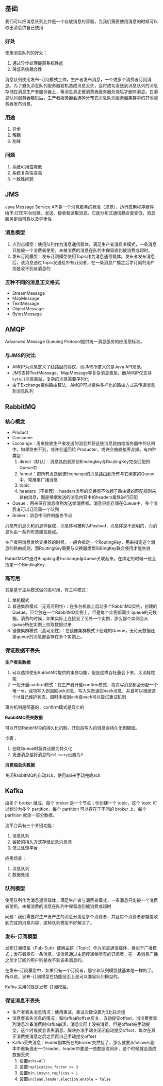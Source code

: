 ## 基础

我们可以把消息队列比作是一个存放消息的容器，当我们需要使用消息的时候可以取出消息供自己使用

### 好处

使用消息队列的好处：

1. 通过异步处理提高系统性能
2. 降低系统耦合性

消息队列使用发布-订阅模式工作，生产者发布消息，一个或多个消费者订阅消息。为了避免消息队列服务器宕机造成消息丢失，会将成功发送到消息队列的消息存储在消息生产者服务器上，等消息真正被消费者服务器处理后才删除消息。在消息队列服务器宕机后，生产者服务器会选择分布式消息队列服务器集群中的其他服务器发布消息。

### 用途

1. 异步
2. 解耦
3. 削峰

### 问题

1. 系统可用性降低
2. 系统复杂性提高
3. 一致性问题

## JMS

Java Message Service API是一个消息服务的标准（规范），运行应用程序组件给予J2EE平台创建、发送、接收和读取消息。它是分布式通信耦合度变低，消息服务更加可靠以及异步性

### 消息模型

1. 点到点模型：使用队列作为消息通信载体，满足生产者消费者模式，一条消息只能被一个消费者使用，未被消费的消息在队列中保留直到被消费或超时。
2. 发布订阅模型：发布订阅模型使用Topic作为消息通信载体。发布者发布消息后，该消息通过Topic发送给所有订阅者，在一条消息广播之后才订阅的用户则是收不到该消息的

### 五种不同的消息正文格式

- StreamMessage
- MapMessage
- TextMessage
- ObjectMessage
- BytesMessage

## AMQP

Advanced Message Queuing Protocol提供统一消息服务的应用层标准。

### 与JMS的对比

- AMQP为消息定义了线路层的协议，而JMS所定义的是Java API规范。
- JMS支持TextMessage、MapMessage等复杂消息类型，而AMQP仅支持`byte[]`消息类型，复杂的消息需要序列化
- 由于Exchange提供路由算法，AMQP可以提供多样化的路由方式来传递消息到消息队列

## RabbitMQ

### 核心概念

- Product
- Consumer
- Exchange：用来接收生产者发送的消息并将这些消息路由给服务器中的队列中，如果路由不到，或许会返回给 Producter，或许会被直接丢弃掉。有四种类型：
    1. direct（默认）：消息路由到那些Bindingkey与RoutingKey完全匹配的Queue中
    2. fanout：把所有发送到该Exchange的消息路由到所有与它绑定的Queue中，常用来广播消息
    3. topic
    4. headers（不推荐）：headers类型的交换器不依赖于路由键的匹配规则来路由消息，而是根据发送的消息内容中的headers属性进行匹配
- Queue：用来保存消息直到发送给消费者。消息只能存储在Queue中，多个消费者可以订阅同一个队列
- Broker：消息中间件的服务节点

消息有消息头和消息体组成，消息体可被称为Payload，消息体是不透明的，而消息头由一系列可选属性组成。

生产者将消息发给交换器的时候，一般会指定一个RoutingKey，用来指定这个消息的路由规则，而RoutingKey需要与交换器类型和BingKey联合使用才能生效

RabbitMQ中通过Bingding讲Exchange与Queue关联起来，在绑定的时候一般会指定一个BindingKey

### 高可用

其是基于主从模式做的高可用，有三种模式：

1. 单机模式
2. 普通集群模式（无高可用性）：在多台机器上启动多个RabbitMQ实例，创建的Queue，只会放在一个RabbitMQ实例上，但是每个实例都同步 queue的元数据。消费的时候，如果实际上连接到了另外一个实例，那么那个实例会从queue所在实例上拉取数据过来
3. 镜像集群模式（高可用性）：在镜像集群模式下创建的Queue，无论元数据还是queue的消息都会存在多个实例上。

### 保证数据不丢失

**生产者丢数据**

1. 可以选择使用RabbitMQ提供的事务功能，但是这样吞吐量会下来，太消耗性能
2. 一般开启confirm模式：在生产者开启confirm模式，每次写消息都会分配一个唯一id，成功写入则返回ack消息，写入失败返回nack消息，并且可以根据这个id自己维护状态，超时未收到ack或nack可以尝试重试机制

事务机制是阻塞的，confirm模式是异步的

**RabbitMQ丢失数据**

可以开启RabbitMQ的持久化机制，开启后写入的消息会持久化到硬盘。

步骤：

1. 创建Queue时将其设置为持久化
2. 发送消息是将消息的`delivery`设置为2

**消费端丢失数据**

关闭RabbitMQ的自动ack，使用api来手动完成ack

## Kafka

由多个 broker 组成，每个 broker 是一个节点；你创建一个 topic，这个 topic 可以划分为多个 partition，每个 partition 可以存在于不同的 broker 上，每个 partition 就放一部分数据。

流平台具有三个关键功能：

1. 消息队列
2. 容错的持久方式存储记录消息流
3. 流式处理平台

应用场景：

1. 消息队列
2. 数据处理

### 队列模型

使用队列作为消息通信载体，满足生产者与消费者模式，一条消息只能被一个消费者使用，未被消费的消息在队列中保留直到被消费或超时

问题：我们需要将生产者产生的消息分发给多个消费者，并且每个消费者都能接收到完成的消息内容，这种队列模型不好解决了。

### 发布-订阅模型

发布订阅模型（Pub-Sub）使用主题（Topic）作为消息通信载体，类似于广播模式；发布者发布一条消息，该消息通过主题传递给所有的订阅者，在一条消息广播之后才订阅的用户则是收不到该条消息的。

在发布-订阅模型中，如果只有一个订阅者，那它和队列模型就基本是一样的了。所以说，发布-订阅模型在功能层面上是可以兼容队列模型的。

Kafka 采用的就是发布-订阅模型。

### 保证消息不丢失

- 生产者丢失消息情况：使用重试，重试次数设置为3比较合适
- 消息者丢失消息的情况：和Kafka的offset有关，自动提交offset，当消费者拿到消息准备消费时Kafka崩溃，消息实际上没被消费，但是offset被手动提交，这个时候就会丢失消息。解决办法手动关闭闭自动提交offset，每次在真正消费完消息之后之后再自己手动提交offset
- Kafka丢失消息：leader副本所在的broker突然挂了，那么就要从follower副本中重新选出一个leader，leader中要是一些数据没同步，这个时候就会造成数据丢失
    1. 设置`acks=all`
    2. 设置`replication.factor >= 3`
    3. 设置`min.insync.replicas > 1`
    4. 设置`unclean.leader.election.enable = false`